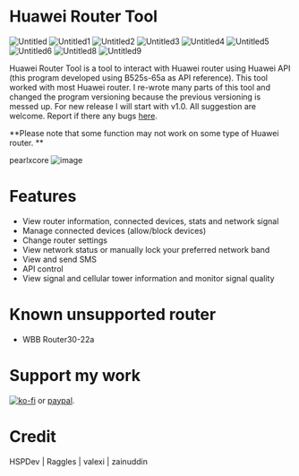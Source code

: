 # Huawei Router Tool
![Untitled](https://user-images.githubusercontent.com/36906814/101399328-47ae6600-390a-11eb-88fa-ec7a233f3517.png)
![Untitled1](https://user-images.githubusercontent.com/36906814/101399332-48df9300-390a-11eb-9a17-001ed8c6513b.png)
![Untitled2](https://user-images.githubusercontent.com/36906814/101399333-4a10c000-390a-11eb-8ac6-a93c87dbe6ce.png)
![Untitled3](https://user-images.githubusercontent.com/36906814/101399336-4a10c000-390a-11eb-905c-6a1223c00766.png)
![Untitled4](https://user-images.githubusercontent.com/36906814/101399337-4aa95680-390a-11eb-9461-51eb95b2607c.png)
![Untitled5](https://user-images.githubusercontent.com/36906814/101399338-4b41ed00-390a-11eb-89f1-00f01fa216aa.png)
![Untitled6](https://user-images.githubusercontent.com/36906814/101399339-4bda8380-390a-11eb-9cd0-58a625e39d3c.png)
![Untitled8](https://user-images.githubusercontent.com/36906814/101399342-4c731a00-390a-11eb-9ba9-3a5334628387.png)
![Untitled9](https://user-images.githubusercontent.com/36906814/101399344-4d0bb080-390a-11eb-8433-90d38d6f1145.png)

Huawei Router Tool is a tool to interact with Huawei router using Huawei API (this program developed using B525s-65a as API reference). This tool worked with most Huawei router. I re-wrote many parts of this tool and changed the program versioning because the previous versioning is messed up. For new release I will start with v1.0. All suggestion are welcome. Report if there any bugs [here](https://github.com/pearlxcore/Huawei-Router-Tool/issues).

 **Please note that some function may not work on some type of Huawei router. **

pearlxcore ![image](https://user-images.githubusercontent.com/36906814/73320967-f8c08a80-427b-11ea-8f62-845fdd69e1fc.png)

# Features
- View router information, connected devices, stats and network signal
- Manage connected devices (allow/block devices)
- Change router settings
- View network status or manually lock your preferred network band 
- View and send SMS
- API control
- View signal and cellular tower information and monitor signal quality

# Known unsupported router
- WBB Router30-22a

# Support my work
[![ko-fi](https://www.ko-fi.com/img/githubbutton_sm.svg)](https://ko-fi.com/R6R524N7X) 
or [paypal](https://www.paypal.com/paypalme/pearlxcoree).

# Credit
HSPDev | Raggles | valexi | zainuddin
